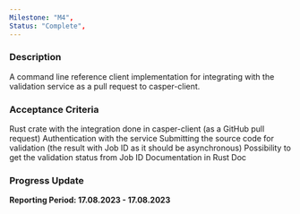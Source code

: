 ```yaml
---
Milestone: "M4",
Status: "Complete",
---
```

<!--lang:en--> 
### Description

A command line reference client implementation for integrating with the validation service as a pull request to casper-client.



### Acceptance Criteria

Rust crate with the integration done in casper-client (as a GitHub pull request)
Authentication with the service
Submitting the source code for validation (the result with Job ID as it should be asynchronous)
Possibility to get the validation status from Job ID
Documentation in Rust Doc


### Progress Update

**Reporting Period: 17.08.2023 - 17.08.2023**


